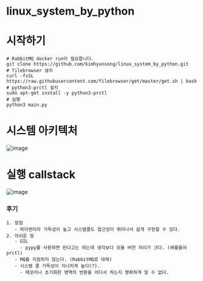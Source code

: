 # linux_system_by_python

# 시작하기 
```
# RabbitMQ docker run이 필요합니다. 
git clone https://github.com/kimhyunsong/linux_system_by_python.git
# filebrowser 설치
curl -fsSL https://raw.githubusercontent.com/filebrowser/get/master/get.sh | bash
# python3-prctl 설치
sudo apt-get install -y python3-prctl
# 실행
python3 main.py
```

# 시스템 아키텍처
![image](https://github.com/kimhyunsong/linux_system_by_python/assets/87460502/21f66127-5ff2-4785-b730-438504ad2cf1)


# 실행 callstack
![image](https://github.com/kimhyunsong/linux_system_by_python/assets/87460502/1566580f-810d-45ea-9381-ca0b33d99503)




### 후기
```
1. 장점
   - 파이썬이라 가독성이 높고 시스템콜도 접근성이 뛰어나서 쉽게 구현할 수 있다.
2. 아쉬운 점
   - GIL
     - pypy를 사용하면 된다고는 하는데 생각보다 모듈 버전 차이가 크다. (예를들어 prctl)
   - MQ를 지원하지 않는다. (RabbitMQ로 대체)
   - 시스템 콜 가독성이 지나치게 높다(?).
     - 메모리나 초기화한 영역의 반환을 어디서 하는지 명확하게 알 수 없다.
```
